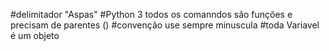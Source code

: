 #delimitador "Aspas"
#Python 3 todos os comanndos são funções e precisam de parentes ()
#convenção use sempre minuscula
#toda Variavel é um objeto